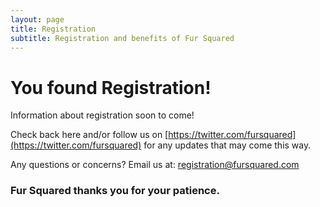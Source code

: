 ```yaml
---
layout: page
title: Registration
subtitle: Registration and benefits of Fur Squared
---
```


# You found Registration\!
Information about registration soon to come!


Check back here and/or follow us on [https://twitter.com/fursquared](https://twitter.com/fursquared) for any updates that may come this way.

Any questions or concerns? Email us at: [registration@fursquared.com](mailto:registration@fursquared.com)

### Fur Squared thanks you for your patience.
